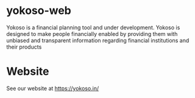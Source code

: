 # yokoso-web

Yokoso is a financial planning tool and under development. Yokoso is designed to make people financially enabled by providing them with unbiased and transparent information regarding financial institutions and their products 

# Website
See our website at https://yokoso.in/
